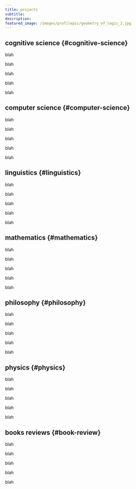 ```yaml
---
title: projects
subtitle: 
description: 
featured_image: /images/profilepic/geometry_of_logic_2.jpg
---
```


## cognitive science {#cognitive-science}

blah 

blah 

blah 

blah 

blah 

## computer science {#computer-science}

blah 

blah 

blah 

blah 

blah 

## linguistics {#linguistics}

blah 

blah 

blah 

blah 

blah 

## mathematics {#mathematics}

blah 

blah 

blah 

blah 

blah 

## philosophy {#philosophy}

blah 

blah 

blah 

blah 

blah 

## physics {#physics}

blah 

blah 

blah 

blah 

blah 

## books reviews {#book-review}

blah 

blah 

blah 

blah 

blah 
